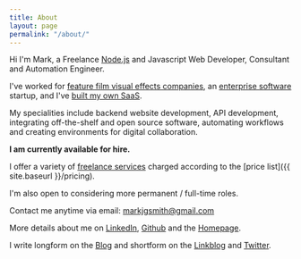 ```yaml
---
title: About
layout: page
permalink: "/about/"
---
```


Hi I'm Mark, a Freelance [Node.js](https://en.wikipedia.org/wiki/Node.js) and Javascript Web Developer, Consultant and Automation Engineer. 

I've worked for [feature film visual effects companies](https://blog.markjgsmith.com/2020/11/24/what-its-like-working-in-tech-in-the-visual-effects-industry.html), an [enterprise software](https://www.signiant.com/company) startup, and I've [built my own SaaS](https://blog.markjgsmith.com/2020/11/26/looking-back-at-linkblogdotio.html).

My specialities include backend website development, API development, integrating off-the-shelf and open source software, automating workflows and creating environments for digital collaboration.

**I am currently available for hire.**

I offer a variety of [freelance services](https://blog.markjgsmith.com/2018/07/04/decription-of-my-freelance-nodejs-software-services.html) charged according to the [price list]({{ site.baseurl }}/pricing).

I'm also open to considering more permanent / full-time roles.

Contact me anytime via email: markjgsmith@gmail.com

More details about me on [LinkedIn](https://www.linkedin.com/in/markjgsmith), [Github](https://github.com/mjgs) and the [Homepage](https://markjgsmith.com).

I write longform on the [Blog](https://blog.markjgsmith.com) and shortform on the [Linkblog](https://links.markjgsmith.com) and [Twitter](https://twitter.com/markjgsmith).
